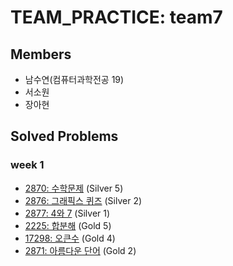 # TEAM_PRACTICE: team7
## Members
- 남수연(컴퓨터과학전공 19)
- 서소원
- 장아현

## Solved Problems
### week 1
- [2870: 수학문제](https://www.acmicpc.net/problem/2870) (Silver 5)
- [2876: 그래픽스 퀴즈](https://www.acmicpc.net/problem/2876) (Silver 2)
- [2877: 4와 7](https://www.acmicpc.net/problem/2877) (Silver 1)
- [2225: 합분해](https://www.acmicpc.net/problem/2225) (Gold 5)
- [17298: 오큰수](https://www.acmicpc.net/problem/17298) (Gold 4)
- [2871: 아름다운 단어](https://www.acmicpc.net/problem/2871) (Gold 2)

